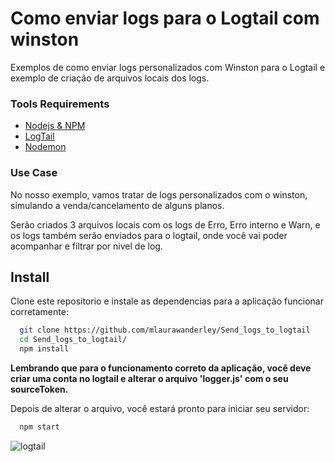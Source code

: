 
# Como enviar logs para o Logtail com winston

Exemplos de como enviar logs personalizados com Winston para o Logtail e exemplo de criação de arquivos locais dos logs.



### Tools Requirements

- [Nodejs & NPM](https://docs.npmjs.com/downloading-and-installing-node-js-and-npm)
- [LogTail](https://betterstack.com/logtail)
- [Nodemon](https://www.npmjs.com/package/nodemon)

### Use Case

No nosso exemplo, vamos tratar de logs personalizados com o winston, simulando a venda/cancelamento de alguns planos. 

Serão criados 3 arquivos locais com os logs de Erro, Erro interno e Warn, e os logs também serão enviados para o logtail, onde você vai poder acompanhar e filtrar por nivel de log. 
## Install

Clone este repositorio e instale as dependencias para a aplicação funcionar corretamente:

```bash
  git clone https://github.com/mlaurawanderley/Send_logs_to_logtail
  cd Send_logs_to_logtail/
  npm install 
```
**Lembrando que para o funcionamento correto da aplicação, você deve criar uma conta no logtail e alterar o arquivo 'logger.js' com o seu sourceToken.**


Depois de alterar o arquivo, você estará pronto para iniciar seu servidor:

```bash
  npm start
```

![logtail](https://user-images.githubusercontent.com/87887130/208464682-fde549fa-d6bc-4c9e-b1af-972720fbbb02.png)
